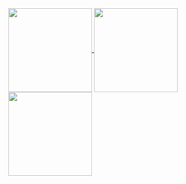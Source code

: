 <a href="https://github.com/hhk7734">
  <img align="center" height="170em" src="https://github-readme-stats.vercel.app/api?username=hhk7734&theme=algolia&count_private=true&show_icons=true&include_all_commits=true&custom_title=Hyeonki%20Hong%20-%20hhk7734&include_forks=true&card_width=450" />
</a>

<a href="https://github.com/hhk-hits">
  <img align="center" height="170em" src="https://github-readme-stats.vercel.app/api?username=hhk-hits&theme=algolia&count_private=true&show_icons=true&include_all_commits=true&custom_title=Hyeonki%20Hong%20-%20hhk-hits&include_forks=true&card_width=450" />
</a>

<a href="https://github.com/hhk7734">
  <img align="center" height="170em" src="https://github-readme-stats.vercel.app/api/top-langs/?username=hhk7734&layout=compact&theme=algolia&card_width=370&langs_count=6&exclude_repo=wiki.loliot.net" />
</a>
